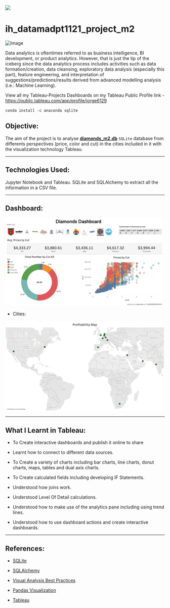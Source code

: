 <p align="left"><img src="https://cdn-images-1.medium.com/max/184/1*2GDcaeYIx_bQAZLxWM4PsQ@2x.png"></p>

# __ih_datamadpt1121_project_m2__

![Image](https://github.com/ih-datapt-mad/ih_datamadpt1121_project_m2/blob/main/images/visuals.jpg)

Data analytics is oftentimes referred to as business intelligence, BI development, or product analytics. However, that is just the tip of the iceberg since the data analytics process includes activities such as data formation/creation, data cleansing, exploratory data analysis (especially this part), feature engineering, and interpretation of suggestions/predictions/results derived from advanced modelling analysis (i.e.: Machine Learning).

View all my Tableau-Projects Dashboards on my Tableau Public Profile link - https://public.tableau.com/app/profile/jorge6129


```
conda install -c anaconda sqlite
```





## **Objective:**

The aim of the project is to analyse [__diamonds_m2.db__](https://github.com/ih-datapt-mad/ih_datamadpt1121_project_m2/blob/main/db/diamonds_m2.db) `SQLite` database from differents perspectives (price, color and cut) in the cities included in it with the visualization technology Tableau.


---



## __Technologies Used:__

Jupyter Notebook and Tableau. SQLite and SQLAlchemy to extract all the information in a CSV file.


---



## **Dashboard:**

![Screenshot](https://github.com/JorgeDiaz10/ih_datamadpt1121_project_m2/blob/main/images/Screenshot.png)


- Cities:

![Screenshot](https://github.com/JorgeDiaz10/ih_datamadpt1121_project_m2/blob/main/images/Map.png)


---



## **What I Learnt in Tableau:**
- To Create interactive dashboards and publish it online to share

- Learnt how to connect to different data sources.

- To Create a variety of charts including bar charts, line charts, donut charts, maps, tables and dual axis charts.

- To Create calculated fields including developing IF Statements.

- Understood how joins work.

- Understood Level Of Detail calculations.

- Understood how to make use of the analytics pane including using trend lines.

- Understood how to use dashboard actions and create interactive dashboards.


---



## **References:**

- [SQLite](https://www.sqlite.org/index.html)

- [SQLAlchemy](https://docs.sqlalchemy.org/en/14/core/engines.html)

- [Visual Analysis Best Practices](https://github.com/ih-datapt-mad/ih_datamadpt1121_project_m2/blob/main/images/visual-analysis-guidebook.pdf)

- [Pandas Visualization](https://pandas.pydata.org/docs/reference/api/pandas.DataFrame.plot.html)

- [Tableau](https://github.com/ih-datapt-mad/dataptmad1121_lessons/blob/main/module-2/visualization_tableau.md)
